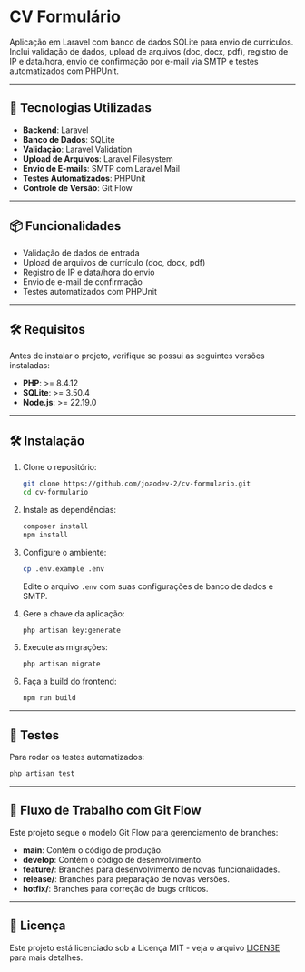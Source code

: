 
# CV Formulário

Aplicação em Laravel com banco de dados SQLite para envio de currículos. Inclui validação de dados, upload de arquivos (doc, docx, pdf), registro de IP e data/hora, envio de confirmação por e-mail via SMTP e testes automatizados com PHPUnit.

---

## 🚀 Tecnologias Utilizadas

- **Backend**: Laravel
- **Banco de Dados**: SQLite
- **Validação**: Laravel Validation
- **Upload de Arquivos**: Laravel Filesystem
- **Envio de E-mails**: SMTP com Laravel Mail
- **Testes Automatizados**: PHPUnit
- **Controle de Versão**: Git Flow

---

## 📦 Funcionalidades

- Validação de dados de entrada
- Upload de arquivos de currículo (doc, docx, pdf)
- Registro de IP e data/hora do envio
- Envio de e-mail de confirmação
- Testes automatizados com PHPUnit

---

## 🛠️ Requisitos

Antes de instalar o projeto, verifique se possui as seguintes versões instaladas:

- **PHP**: >= 8.4.12 
- **SQLite**: >= 3.50.4  
- **Node.js**: >= 22.19.0 

---

## 🛠️ Instalação

1. Clone o repositório:

   ```bash
   git clone https://github.com/joaodev-2/cv-formulario.git
   cd cv-formulario


2. Instale as dependências:

   ```bash
   composer install
   npm install
   ```

3. Configure o ambiente:

   ```bash
   cp .env.example .env
   ```

   Edite o arquivo `.env` com suas configurações de banco de dados e SMTP.

4. Gere a chave da aplicação:

   ```bash
   php artisan key:generate
   ```

5. Execute as migrações:

   ```bash
   php artisan migrate
   ```
7. Faça a build do frontend:

   ```bash
   npm run build
   ```


---

## 🧪 Testes

Para rodar os testes automatizados:

```bash
php artisan test
```

---

## 🧭 Fluxo de Trabalho com Git Flow

Este projeto segue o modelo Git Flow para gerenciamento de branches:

* **main**: Contém o código de produção.
* **develop**: Contém o código de desenvolvimento.
* **feature/**: Branches para desenvolvimento de novas funcionalidades.
* **release/**: Branches para preparação de novas versões.
* **hotfix/**: Branches para correção de bugs críticos.

---

## 📄 Licença

Este projeto está licenciado sob a Licença MIT - veja o arquivo [LICENSE](LICENSE) para mais detalhes.

